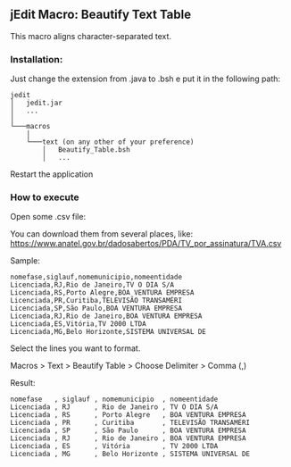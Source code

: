 ## jEdit Macro: Beautify Text Table

This macro aligns character-separated text.


### Installation:


Just change the extension from .java to .bsh e put it in the following path:


```
jedit
│   jedit.jar
│   ...
│
└───macros
    │
    └───text (on any other of your preference)
        │   Beautify_Table.bsh
        │   ...
```

Restart the application



### How to execute


Open some .csv file:

You can download them from several places, like:
https://www.anatel.gov.br/dadosabertos/PDA/TV_por_assinatura/TVA.csv

Sample:
```
nomefase,siglauf,nomemunicipio,nomeentidade
Licenciada,RJ,Rio de Janeiro,TV O DIA S/A
Licenciada,RS,Porto Alegre,BOA VENTURA EMPRESA
Licenciada,PR,Curitiba,TELEVISÃO TRANSAMÉRI
Licenciada,SP,São Paulo,BOA VENTURA EMPRESA
Licenciada,RJ,Rio de Janeiro,BOA VENTURA EMPRESA
Licenciada,ES,Vitória,TV 2000 LTDA
Licenciada,MG,Belo Horizonte,SISTEMA UNIVERSAL DE
```

Select the lines you want to format.

Macros > Text > Beautify Table > Choose Delimiter > Comma (,)

Result:

```
nomefase   , siglauf , nomemunicipio  , nomeentidade
Licenciada , RJ      , Rio de Janeiro , TV O DIA S/A
Licenciada , RS      , Porto Alegre   , BOA VENTURA EMPRESA
Licenciada , PR      , Curitiba       , TELEVISÃO TRANSAMÉRI
Licenciada , SP      , São Paulo      , BOA VENTURA EMPRESA
Licenciada , RJ      , Rio de Janeiro , BOA VENTURA EMPRESA
Licenciada , ES      , Vitória        , TV 2000 LTDA
Licenciada , MG      , Belo Horizonte , SISTEMA UNIVERSAL DE
```

